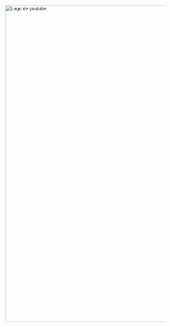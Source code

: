 <img src='https://github.com/Ariadnaguerramar/ariadnaguerramar/blob/main/BANNERGITHUB.png' alt='Logo de youtube' width='1000px'/>
